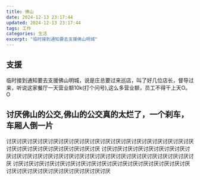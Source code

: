 ```yaml
---
title: 佛山
date: 2024-12-13 23:17:44
updated: 2024-12-13 23:17:44
tags: 工作
categories: 生活
excerpt: "临时接到通知要去支援佛山明城"
---
```

## 支援
临时接到通知要去支援佛山明城，说是庄总要过来巡店，叫了好几位店长，督导过来，听说这家餐厅一天营业额10k(打个问号),这么多营业额，员工不得干上天O。O

## 讨厌佛山的公交,佛山的公交真的太烂了，一个刹车，车厢人倒一片
讨厌讨厌讨厌讨厌讨厌讨厌讨厌讨厌讨厌讨厌讨厌讨厌讨厌讨厌讨厌讨厌讨厌讨厌讨厌讨厌讨厌讨厌讨厌讨厌讨厌讨厌讨厌
讨厌讨厌讨厌讨厌讨厌讨厌讨厌讨厌讨厌讨厌讨厌讨厌讨厌讨厌讨厌讨厌讨厌讨厌讨厌讨厌讨厌讨厌讨厌讨厌讨厌讨厌讨厌
讨厌讨厌讨厌讨厌讨厌讨厌讨厌讨厌讨厌讨厌讨厌讨厌讨厌讨厌讨厌讨厌讨厌讨厌讨厌讨厌讨厌讨厌讨厌讨厌讨厌讨厌讨厌



